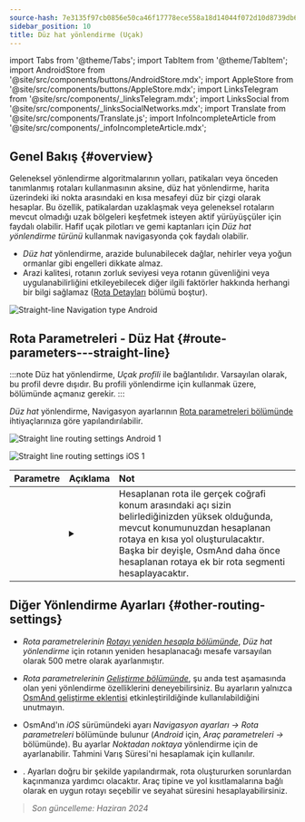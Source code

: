 ```yaml
---
source-hash: 7e3135f97cb0856e50ca46f17778ece558a18d14044f072d10d8739db6285192
sidebar_position: 10
title: Düz hat yönlendirme (Uçak)
---
```

import Tabs from '@theme/Tabs';
import TabItem from '@theme/TabItem';
import AndroidStore from '@site/src/components/buttons/AndroidStore.mdx';
import AppleStore from '@site/src/components/buttons/AppleStore.mdx';
import LinksTelegram from '@site/src/components/_linksTelegram.mdx';
import LinksSocial from '@site/src/components/_linksSocialNetworks.mdx';
import Translate from '@site/src/components/Translate.js';
import InfoIncompleteArticle from '@site/src/components/_infoIncompleteArticle.mdx';


<InfoIncompleteArticle/>


## Genel Bakış {#overview}

Geleneksel yönlendirme algoritmalarının yolları, patikaları veya önceden tanımlanmış rotaları kullanmasının aksine, düz hat yönlendirme, harita üzerindeki iki nokta arasındaki en kısa mesafeyi düz bir çizgi olarak hesaplar. Bu özellik, patikalardan uzaklaşmak veya geleneksel rotaların mevcut olmadığı uzak bölgeleri keşfetmek isteyen aktif yürüyüşçüler için faydalı olabilir. Hafif uçak pilotları ve gemi kaptanları için *Düz hat yönlendirme türünü* kullanmak navigasyonda çok faydalı olabilir.

<!-- ![Straight line Navigation example Android 1](@site/static/img/navigation/routing/straight_line_routing_andr_1.png) ![Straight line Navigation example Android 1](@site/static/img/navigation/routing/straight_line_routing_andr_2.png) -->

- *Düz hat* yönlendirme, arazide bulunabilecek dağlar, nehirler veya yoğun ormanlar gibi engelleri dikkate almaz.
- Arazi kalitesi, rotanın zorluk seviyesi veya rotanın güvenliğini veya uygulanabilirliğini etkileyebilecek diğer ilgili faktörler hakkında herhangi bir bilgi sağlamaz ([Rota Detayları](../setup/route-details.md) bölümü boştur).

![Straight-line Navigation type Android](@site/static/img/navigation/routing/straight_line_routing_andr.png)


## Rota Parametreleri - Düz Hat {#route-parameters---straight-line}

:::note
Düz hat yönlendirme, *Uçak profili* ile bağlantılıdır. Varsayılan olarak, bu profil devre dışıdır. Bu profili yönlendirme için kullanmak üzere, *<Translate android="true" ids="shared_string_menu,shared_string_settings,application_profiles"/>* bölümünde açmanız gerekir.
:::

*Düz hat* yönlendirme, Navigasyon ayarlarının [Rota parametreleri bölümünde](../guidance/navigation-settings.md#route-parameters) ihtiyaçlarınıza göre yapılandırılabilir.

<Tabs groupId="operating-systems" queryString="current-os">

<TabItem value="android" label="Android">

![Straight line routing settings Android 1](@site/static/img/navigation/routing/aircraft_routing_andr.png)

</TabItem>

<TabItem value="ios" label="iOS">

![Straight line routing settings iOS 1](@site/static/img/navigation/routing/straight_line_ios.png)

</TabItem>

</Tabs>

| Parametre | Açıklama | Not |
|:------------|:---------------|:---------------|
| *<Translate android="true" ids="recalc_angle_dialog_title"/>* | <details><summary> <Translate android="true" ids="recalc_angle_dialog_descr"/> </summary>![Straight line recalculation Android](@site/static/img/navigation/routing/straight_line_recalculation_andr.png) </details> | Hesaplanan rota ile gerçek coğrafi konum arasındaki açı sizin belirlediğinizden yüksek olduğunda, mevcut konumunuzdan hesaplanan rotaya en kısa yol oluşturulacaktır. Başka bir deyişle, OsmAnd daha önce hesaplanan rotaya ek bir rota segmenti hesaplayacaktır. |


## Diğer Yönlendirme Ayarları {#other-routing-settings}

- *Rota parametrelerinin* [*Rotayı yeniden hesapla bölümünde*](../../navigation/guidance/navigation-settings.md#recalculate-route), *Düz hat yönlendirme* için rotanın yeniden hesaplanacağı mesafe varsayılan olarak 500 metre olarak ayarlanmıştır.

- *Rota parametrelerinin* [*Geliştirme bölümünde*](../guidance/navigation-settings.md#development-settings), şu anda test aşamasında olan yeni yönlendirme özelliklerini deneyebilirsiniz. Bu ayarların yalnızca [OsmAnd geliştirme eklentisi](../../plugins/development.md) etkinleştirildiğinde kullanılabildiğini unutmayın.

- OsmAnd'ın *iOS* sürümündeki *[<Translate ios="true" ids="road_speeds"/>](../guidance/navigation-settings.md#road-speeds)* ayarı *Navigasyon ayarları → Rota parametreleri* bölümünde bulunur (*Android* için, *Araç parametreleri → [<Translate android="true" ids="default_speed_setting_title"/>](../guidance/navigation-settings.md#default-speed--road-speeds)* bölümünde). Bu ayarlar *Noktadan noktaya* yönlendirme için de ayarlanabilir. Tahmini Varış Süresi'ni hesaplamak için kullanılır.

- *[<Translate ios="true" ids="vehicle_parameters"/>](../guidance/navigation-settings.md#vehicle-parameters)*. Ayarları doğru bir şekilde yapılandırmak, rota oluştururken sorunlardan kaçınmanıza yardımcı olacaktır. Araç tipine ve yol kısıtlamalarına bağlı olarak en uygun rotayı seçebilir ve seyahat süresini hesaplayabilirsiniz.

> *Son güncelleme: Haziran 2024*